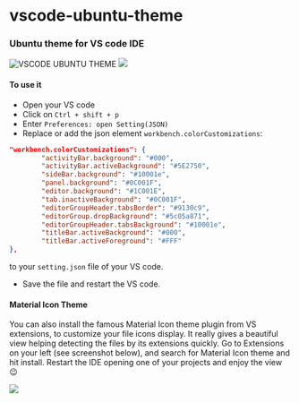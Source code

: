 # vscode-ubuntu-theme
### Ubuntu theme for VS code IDE
![VSCODE UBUNTU THEME](https://i.ibb.co/XjVSrq8/Screenshot-from-2020-12-14-19-07-03.png)
![](https://i.ibb.co/DDWQcwx/Screenshot-from-2020-12-14-19-55-24.png)
![]()
#### To use it 
- Open your VS code
- Click on `Ctrl + shift + p`
- Enter `Preferences: open Setting(JSON)`
- Replace or add the json element `workbench.colorCustomizations`:
```json
"workbench.colorCustomizations": {
        "activityBar.background": "#000",
        "activityBar.activeBackground": "#5E2750",
        "sideBar.background": "#10001e",
        "panel.background": "#0C001F",
        "editor.background": "#1C001E",
        "tab.inactiveBackground": "#0C001F",
        "editorGroupHeader.tabsBorder": "#9130c9",
        "editorGroup.dropBackground": "#5c05a871",
        "editorGroupHeader.tabsBackground": "#10001e",
        "titleBar.activeBackground": "#000",
        "titleBar.activeForeground": "#FFF"
},
```
to your `setting.json` file of your VS code.
- Save the file and restart the VS code.
#### Material Icon Theme
You can also install the famous Material Icon theme plugin from VS extensions, to customize your file icons display. It really gives a beautiful view helping detecting the files by its extensions quickly.
Go to Extensions on your left (see screenshot below), and search for Material Icon theme and hit install. Restart the IDE opening one of your projects and enjoy the view 😉

![](https://i.ibb.co/rvbLBBB/Screenshot-from-2020-12-14-19-37-16.png)
